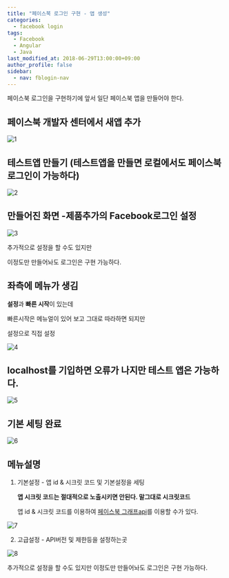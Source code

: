 ```yaml
---
title: "페이스북 로그인 구현 - 앱 생성"
categories: 
  - facebook login
tags:
  - Facebook
  - Angular
  - Java
last_modified_at: 2018-06-29T13:00:00+09:00
author_profile: false
sidebar:
  - nav: fblogin-nav
---
```


페이스북 로그인을 구현하기에 앞서 일단 페이스북 앱을 만들어야 한다.



## 페이스북 개발자 센터에서 새앱 추가

  ![1](/assets/img/posts/facebook_login/create/create_1.png)


## 테스트앱 만들기 (테스트앱을 만들면 로컬에서도 페이스북 로그인이 가능하다)

  ![2](/assets/img/posts/facebook_login/create/create_2.png)

## 만들어진 화면 -제품추가의 Facebook로그인 설정

  ![3](/assets/img/posts/facebook_login/create/create_3.png)

추가적으로 설정을 할 수도 있지만

이정도만 만들어놔도 로그인은 구현 가능하다.


## 좌측에 메뉴가 생김

**설정**과 **빠른 시작**이 있는데

빠른시작은 메뉴얼이 있어 보고 그대로 따라하면 되지만

설정으로 직접 설정

  ![4](/assets/img/posts/facebook_login/create/create_4.png)

## localhost를 기입하면 오류가 나지만 테스트 앱은 가능하다.

  ![5](/assets/img/posts/facebook_login/create/create_5.png)

## 기본 세팅 완료

  ![6](/assets/img/posts/facebook_login/create/create_6.png)

## 메뉴설명

1. 기본설정 - 앱 id & 시크릿 코드 및 기본설정을 세팅

    **앱 시크릿 코드는 절대적으로 노출시키면 안된다. 말그대로 시크릿코드**

    앱 id & 시크릿 코드를 이용하여 [페이스북 그래프api](https://developers.facebook.com/tools/)를 이용할 수가 있다.

  ![7](/assets/img/posts/facebook_login/create/create_7.png)

2. 고급설정 - API버전 및 제한등을 설정하는곳

  ![8](/assets/img/posts/facebook_login/create/create_8.png)

  
추가적으로 설정을 할 수도 있지만 이정도만 만들어놔도 로그인은 구현 가능하다.